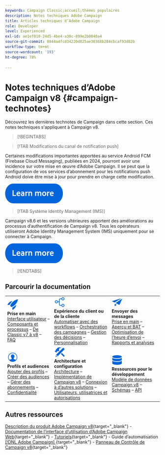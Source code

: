 ```yaml
---
keywords: Campaign Classic;accueil;thèmes populaires
description: Notes techniques Adobe Campaign
title: Articles techniques d’Adobe Campaign
role: Developer
level: Experienced
exl-id: ae1ef010-24d5-4be4-a30c-899e2b0040a4
source-git-commit: 0844a4fcd34220d825ae30368b284cbcaf93d02b
workflow-type: tm+mt
source-wordcount: '193'
ht-degree: 78%

---
```


# Notes techniques d’Adobe Campaign v8 {#campaign-technotes}

Découvrez les dernières technotes de Campaign dans cette section. Ces notes techniques s&#39;appliquent à Campaign v8.

>[!BEGINTABS]

>[!TAB Modifications du canal de notification push]

Certaines modifications importantes apportées au service Android FCM (Firebase Cloud Messaging), publiées en 2024, pourront avoir une incidence sur votre mise en œuvre d’Adobe Campaign. Il se peut que la configuration de vos services d’abonnement pour les notifications push Android doive être mise à jour pour prendre en charge cette modification.


[![Image](../v8//assets/do-not-localize/learn-more-button.svg)](upgrades/push-technote.md)


>[!TAB Système Identity Management (IMS)]

Campaign v8.6 et les versions ultérieures apportent des améliorations au processus d’authentification de Campaign v8. Tous les opérateurs utiliseront Adobe Identity Management System (IMS) uniquement pour se connecter à Campaign.

[![Image](../v8/assets/do-not-localize/learn-more-button.svg)](upgrades/migrate-users-to-ims.md)

>[!ENDTABS]

## Parcourir la documentation

<table style="table-layout:auto">
  <tr style="border: 0;">
    <td>
      <img src="../v8/assets/do-not-localize/icon-start.svg" width="35px">
    <br/>
      <strong>Prise en main</strong><br/> <a href="../v8/start/campaign-ui.md">Interface utilisateur</a> – <a href="../v8/start/ac-components.md">Composants et processus</a> – <a href="../v8/start/v7-to-v8.md">De Classic v7 à v8</a> – <a href="../v8/start/campaign-faq.md">FAQ</a>
    </td>
    <td>
      <img src="../v8/assets/do-not-localize/icon-experience.svg" width="35px">
    <br/>
      <strong>Expérience du client ou de la cliente</strong><br/> <a href="../automation/workflow/about-workflows.md" target="_blank">Automatiser avec des workflows</a> – <a href="../automation/campaigns/set-up-campaigns.md" target="_blank">Orchestration des campagnes</a> – <a href="../v8/interaction/interaction.md">Gestion des décisions</a> – <a href="../v8/send/personalize.md">Personnalisation</a>
    </td>
    <td>
      <img src="../v8/assets/do-not-localize/icon-send.svg" width="35px">
    <br/>
      <strong>Envoyer des messages</strong><br/> <a href="../v8/start/create-message.md">Prise en main</a> – <a href="../v8/send/preview-and-proof.md">Aperçu et BAT</a> – <a href="../v8/send/predictive.md">Optimisation de l’heure d’envoi</a> – <a href="../v8/reporting/gs-reporting.md">Rapports et analyses</a>
    </td>
  </tr>
  <tr style="border: 0;">
    <td>
      <img src="../v8/assets/do-not-localize/icon_profile-audience.svg" width="35px">
    <br/>
      <strong>Profils et audiences</strong><br/> <a href="../v8/audiences/create-profiles.md">Ajouter des profils</a> – <a href="../v8/audiences/create-audiences.md">Créer des audiences</a> – <a href="../v8/start/subscriptions.md">Gérer des abonnements</a> – <a href="../v8/start/privacy.md">Confidentialité</a>
    </td>
    <td>
      <img src="../v8/assets/do-not-localize/icon-configure.svg" width="35px">
    <br/>
      <strong>Architecture et configuration</strong><br/> <a href="../v8/architecture/architecture.md">Architecture</a> – <a href="../v8/start/implement.md">Implémentation de Campaign v8</a> – <a href="../v8/connect/integration.md">Connexion à d’autres solutions</a> – <a href="../v8/start/gs-permissions.md">Utilisateurs, utilisatrices et autorisations</a>
    </td>
    <td>
      <img src="../v8/assets/do-not-localize/icon-dev.svg" width="35px">
    <br/>
      <strong>Ressources pour le développement</strong><br/> <a href="../v8/dev/datamodel.md">Modèle de données Campaign v8</a> – <a href="../v8/dev/schemas.md">Schémas</a> – <a href="../v8/dev/api.md">API</a>
    </td>
  </tr>
</table>

## Autres ressources

[Description du produit Adobe Campaign v8](https://helpx.adobe.com/fr/legal/product-descriptions/adobe-campaign-managed-cloud-services.html){target="_blank"} - [Documentation de l’interface d’utilisation d’Adobe Campaign Web](https://experienceleague.adobe.com/docs/campaign-web/v8/campaign-web-home.html?lang=fr){target="_blank"} - [Tutoriels](https://experienceleague.adobe.com/docs/campaign-learn/tutorials/overview.html?lang=fr){target="_blank"} - Guide d’automatisation [[!DNL Adobe Campaign] ](https://experienceleague.adobe.com/docs/campaign/automation/home.html?lang=fr){target="_blank"} - [Panneau de Contrôle de Campaign v8](https://experienceleague.adobe.com/docs/control-panel/using/discover-control-panel/key-features.html?lang=fr){target="_blank"}

